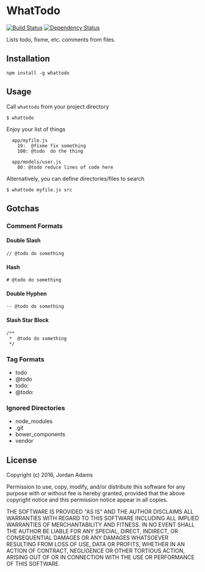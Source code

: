 WhatTodo
========

[![Build Status](https://travis-ci.org/JordanAdams/whattodo.svg?branch=master)](https://travis-ci.org/JordanAdams/whattodo)
[![Dependency Status](https://david-dm.org/jordanadams/whattodo.svg)](https://david-dm.org/jordanadams/whattodo)

Lists todo, fixme, etc. comments from files.

## Installation

    npm install -g whattodo

## Usage

Call `whattodo` from your project directory

    $ whattodo

Enjoy your list of things

```
  app/myfile.js
    19:  @fixme fix something
    100: @todo  do the thing

  app/models/user.js
    80: @todo reduce lines of code here
```

Alternatively, you can define directories/files to search

    $ whattodo myfile.js src

## Gotchas

### Comment Formats

#### Double Slash
    // @todo do something

#### Hash
    # @todo do something

#### Double Hyphen
    -- @todo do something

#### Slash Star Block
```
/**
 *  @todo do something
 */
```

### Tag Formats
- todo
- @todo
- todo:
- @todo:

### Ignored Directories
- node_modules
- .git
- bower_components
- vendor

## License

Copyright (c) 2016, Jordan Adams

Permission to use, copy, modify, and/or distribute this software for any purpose with or without fee is hereby granted, provided that the above copyright notice and this permission notice appear in all copies.

THE SOFTWARE IS PROVIDED "AS IS" AND THE AUTHOR DISCLAIMS ALL WARRANTIES WITH REGARD TO THIS SOFTWARE INCLUDING ALL IMPLIED WARRANTIES OF MERCHANTABILITY AND FITNESS. IN NO EVENT SHALL THE AUTHOR BE LIABLE FOR ANY SPECIAL, DIRECT, INDIRECT, OR CONSEQUENTIAL DAMAGES OR ANY DAMAGES WHATSOEVER RESULTING FROM LOSS OF USE, DATA OR PROFITS, WHETHER IN AN ACTION OF CONTRACT, NEGLIGENCE OR OTHER TORTIOUS ACTION, ARISING OUT OF OR IN CONNECTION WITH THE USE OR PERFORMANCE OF THIS SOFTWARE.
